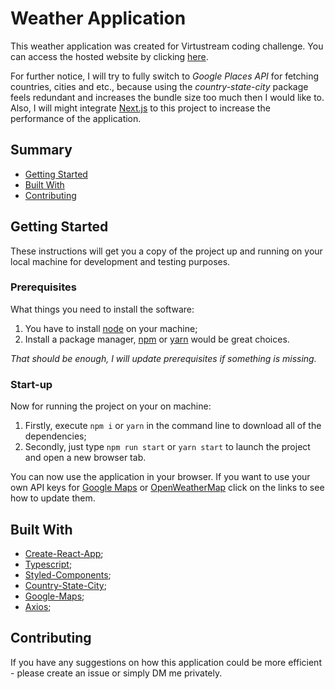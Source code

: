 # Weather Application

This weather application was created for Virtustream coding challenge. You can access the hosted website by clicking [here](http://stumbra.github.io/react-weather-app).

For further notice, I will try to fully switch to *Google Places API* for fetching countries, cities and etc., because using the *country-state-city* package feels redundant and increases the bundle size too much then I would like to. Also, I will might integrate [Next.js](https://nextjs.org/) to this project to increase the performance of the application.

## Summary

  - [Getting Started](#getting-started)
  - [Built With](#built-with)
  - [Contributing](#contributing)

## Getting Started

These instructions will get you a copy of the project up and running on
your local machine for development and testing purposes.

### Prerequisites

What things you need to install the software:

1) You have to install [node](https://nodejs.org/en/) on your machine;
2) Install a package manager, [npm](https://docs.npmjs.com/about-npm) or [yarn](https://classic.yarnpkg.com/en/docs/install/#windows-stable) would be great choices.

*That should be enough, I will update prerequisites if something is missing.*

### Start-up

Now for running the project on your on machine:

1) Firstly, execute `npm i` or `yarn` in the command line to download all of the dependencies;
2) Secondly, just type `npm run start` or `yarn start` to launch the project and open a new browser tab.

You can now use the application in your browser. If you want to use your own API keys for [Google Maps](https://console.developers.google.com/) or [OpenWeatherMap](https://openweathermap.org/api) click on the links to see how to update them.

## Built With

  - [Create-React-App](https://reactjs.org/docs/create-a-new-react-app.html);
  - [Typescript](https://www.typescriptlang.org/);
  - [Styled-Components](https://styled-components.com/);
  - [Country-State-City](https://www.npmjs.com/package/country-state-city);
  - [Google-Maps](https://www.npmjs.com/package/@react-google-maps/api);
  - [Axios](https://www.npmjs.com/package/axios);

## Contributing

If you have any suggestions on how this application could be more efficient - please create an issue or simply DM me privately.